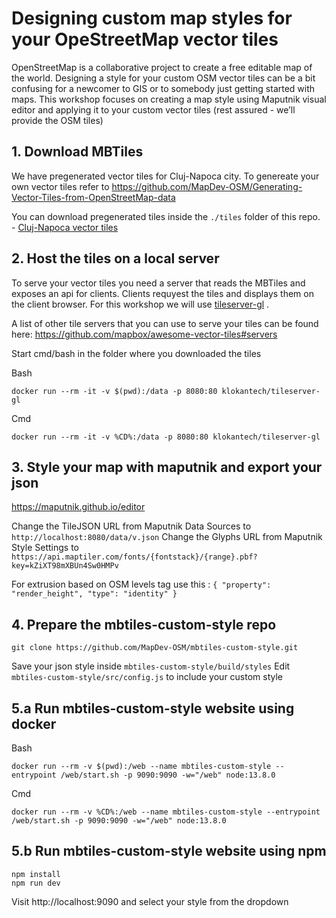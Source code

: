 # Designing custom map styles for your OpeStreetMap vector tiles

OpenStreetMap is a collaborative project to create a free editable map of the world. Designing a style for your custom OSM vector tiles can be a bit confusing for a newcomer to GIS or to somebody just getting started with maps. This workshop focuses on creating a map style using Maputnik visual editor and applying it to your custom vector tiles (rest assured - we’ll provide the OSM tiles)

## 1. Download MBTiles

We have pregenerated vector tiles for Cluj-Napoca city. To genereate your own vector tiles refer to https://github.com/MapDev-OSM/Generating-Vector-Tiles-from-OpenStreetMap-data

You can download pregenerated tiles inside the `./tiles` folder of this repo. - [Cluj-Napoca vector tiles](./tiles/cluj-napoca.mbtiles)

## 2. Host the tiles on a local server

To serve your vector tiles you need a server that reads the MBTiles and exposes an api for clients. Clients requyest the tiles and displays them on the client browser. For this workshop we will use [tileserver-gl](https://github.com/maptiler/tileserver-gl) .

A list of other tile servers that you can use to serve your tiles can be found here: https://github.com/mapbox/awesome-vector-tiles#servers

Start cmd/bash in the folder where you downloaded the tiles

Bash

```
docker run --rm -it -v $(pwd):/data -p 8080:80 klokantech/tileserver-gl
```

Cmd

```
docker run --rm -it -v %CD%:/data -p 8080:80 klokantech/tileserver-gl
```

## 3. Style your map with maputnik and export your json

https://maputnik.github.io/editor

Change the TileJSON URL from Maputnik Data Sources to `http://localhost:8080/data/v.json`
Change the Glyphs URL from Maputnik Style Settings to `https://api.maptiler.com/fonts/{fontstack}/{range}.pbf?key=kZiXT98mXBUn4Sw0HMPv`

For extrusion based on OSM levels tag use this :
`{
      "property": "render_height",
      "type": "identity"
 }`


## 4. Prepare the mbtiles-custom-style repo

```
git clone https://github.com/MapDev-OSM/mbtiles-custom-style.git
```

Save your json style inside `mbtiles-custom-style/build/styles`
Edit `mbtiles-custom-style/src/config.js` to include your custom style

## 5.a Run mbtiles-custom-style website using docker

Bash

```
docker run --rm -v $(pwd):/web --name mbtiles-custom-style --entrypoint /web/start.sh -p 9090:9090 -w="/web" node:13.8.0
```

Cmd

```
docker run --rm -v %CD%:/web --name mbtiles-custom-style --entrypoint /web/start.sh -p 9090:9090 -w="/web" node:13.8.0
```

## 5.b Run mbtiles-custom-style website using npm

```
npm install
npm run dev
```

Visit http://localhost:9090 and select your style from the dropdown
